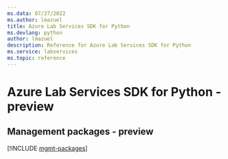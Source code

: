 ```yaml
---
ms.data: 07/27/2022
ms.author: lmazuel
title: Azure Lab Services SDK for Python
ms.devlang: python
author: lmazuel
description: Reference for Azure Lab Services SDK for Python
ms.service: labservices
ms.topic: reference
---
```

# Azure Lab Services SDK for Python - preview

## Management packages - preview
[!INCLUDE [mgmt-packages](lab-services-mgmt-index.md)]